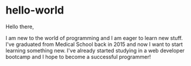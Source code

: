 # hello-world
 Hello there, 
  
I am new to the world of programming and I am eager to learn new stuff. I've  graduated from Medical School back in 2015 and now I want to start learning something new. I've already started studying in a web developer bootcamp and I hope to become a successful programmer! 
